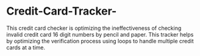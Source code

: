 # Credit-Card-Tracker-
This credit card checker is optimizing the ineffectiveness of checking invalid credit card 16 digit numbers by pencil and paper. This tracker helps by optimizing the verification process using loops to handle multiple credit cards at a time.

